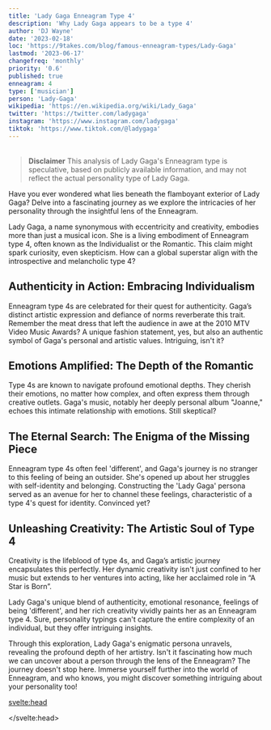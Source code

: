 ```yaml
---
title: 'Lady Gaga Enneagram Type 4'
description: 'Why Lady Gaga appears to be a type 4'
author: 'DJ Wayne'
date: '2023-02-18'
loc: 'https://9takes.com/blog/famous-enneagram-types/Lady-Gaga'
lastmod: '2023-06-17'
changefreq: 'monthly'
priority: '0.6'
published: true
enneagram: 4
type: ['musician']
person: 'Lady-Gaga'
wikipedia: 'https://en.wikipedia.org/wiki/Lady_Gaga'
twitter: 'https://twitter.com/ladygaga'
instagram: 'https://www.instagram.com/ladygaga'
tiktok: 'https://www.tiktok.com/@ladygaga'
---
```


<!-- notes: need to update -->

<script>
	import  PopCard  from "../../../lib/components/atoms/PopCard.svelte";
</script>

<div
	style="display: flex;
    justify-content: center;
    margin: 1rem 0;
	"
>
	<PopCard
		image={`/types/4s/${'Lady-Gaga'}.webp`}
		showIcon={false}
		enneagramType="4"
		displayText="Lady Gaga"
		subtext=""
	/>
</div>

> **Disclaimer** This analysis of Lady Gaga's Enneagram type is speculative, based on publicly available information, and may not reflect the actual personality type of Lady Gaga.

<p class="firstLetter">Have you ever wondered what lies beneath the flamboyant exterior of Lady Gaga? Delve into a fascinating journey as we explore the intricacies of her personality through the insightful lens of the Enneagram.</p>

Lady Gaga, a name synonymous with eccentricity and creativity, embodies more than just a musical icon. She is a living embodiment of Enneagram type 4, often known as the Individualist or the Romantic. This claim might spark curiosity, even skepticism. How can a global superstar align with the introspective and melancholic type 4?

## Authenticity in Action: Embracing Individualism

Enneagram type 4s are celebrated for their quest for authenticity. Gaga’s distinct artistic expression and defiance of norms reverberate this trait. Remember the meat dress that left the audience in awe at the 2010 MTV Video Music Awards? A unique fashion statement, yes, but also an authentic symbol of Gaga's personal and artistic values. Intriguing, isn't it?

## Emotions Amplified: The Depth of the Romantic

Type 4s are known to navigate profound emotional depths. They cherish their emotions, no matter how complex, and often express them through creative outlets. Gaga's music, notably her deeply personal album "Joanne," echoes this intimate relationship with emotions. Still skeptical?

## The Eternal Search: The Enigma of the Missing Piece

Enneagram type 4s often feel 'different', and Gaga's journey is no stranger to this feeling of being an outsider. She's opened up about her struggles with self-identity and belonging. Constructing the 'Lady Gaga' persona served as an avenue for her to channel these feelings, characteristic of a type 4's quest for identity. Convinced yet?

## Unleashing Creativity: The Artistic Soul of Type 4

Creativity is the lifeblood of type 4s, and Gaga’s artistic journey encapsulates this perfectly. Her dynamic creativity isn't just confined to her music but extends to her ventures into acting, like her acclaimed role in “A Star is Born”.

Lady Gaga's unique blend of authenticity, emotional resonance, feelings of being 'different', and her rich creativity vividly paints her as an Enneagram type 4. Sure, personality typings can't capture the entire complexity of an individual, but they offer intriguing insights.

Through this exploration, Lady Gaga's enigmatic persona unravels, revealing the profound depth of her artistry. Isn't it fascinating how much we can uncover about a person through the lens of the Enneagram? The journey doesn't stop here. Immerse yourself further into the world of Enneagram, and who knows, you might discover something intriguing about your personality too!

<svelte:head>

</svelte:head>
